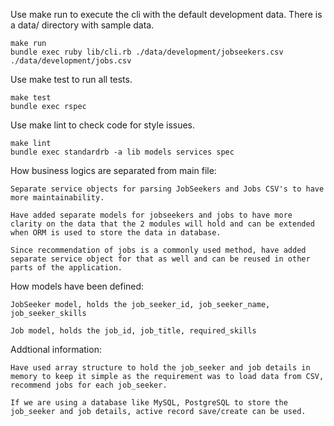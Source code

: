 Use make run to execute the cli with the default development data. There is a data/ directory with sample data.

	make run
	bundle exec ruby lib/cli.rb ./data/development/jobseekers.csv ./data/development/jobs.csv


Use make test to run all tests.

	make test
	bundle exec rspec


Use make lint to check code for style issues.

	make lint
	bundle exec standardrb -a lib models services spec


How business logics are separated from main file:

	Separate service objects for parsing JobSeekers and Jobs CSV's to have more maintainability.
 
	Have added separate models for jobseekers and jobs to have more clarity on the data that the 2 modules will hold and can be extended when ORM is used to store the data in database.
 
	Since recommendation of jobs is a commonly used method, have added separate service object for that as well and can be reused in other parts of the application.

How models have been defined:

	JobSeeker model, holds the job_seeker_id, job_seeker_name, job_seeker_skills
 
	Job model, holds the job_id, job_title, required_skills

Addtional information:

	Have used array structure to hold the job_seeker and job details in memory to keep it simple as the requirement was to load data from CSV, recommend jobs for each job_seeker.
 
	If we are using a database like MySQL, PostgreSQL to store the job_seeker and job details, active record save/create can be used.
